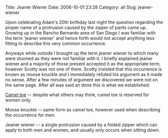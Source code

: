 Title: Jeaner Wiener
Date: 2006-10-01 23:28
Category: all
Slug: jeaner-wiener

Upon celebrating Adam's 20th birthday last night the question regarding the
proper name of a protrusion caused by the zipper of pants came up. Growing up
in the Rancho Bernardo area of San Diego I was familiar with the term 'jeaner
wiener' and hence forth would not accept anything less fitting to describe this
very common occurrence.

Anyways while outside I brought up the term jeaner wiener to which many were
stunned as they were not familiar with it. I briefly explained jeaner wiener
and a majority of those present accepted it as the appropriate term, however
Scotty was not one of them. Scotty insisted that this occurrence is known as
moose knuckle and I immediately refuted his argument as it made no sense. After
a few minutes of argument we discovered we were not on the same page. After all
was said an done this is what we established:

[Camel toe][] -- despite what others may think, camel toe is reserved for women
only.

Moose knuckle -- same form as camel toe, however used when describing the
occurrence for men.

Jeaner wiener -- a single protrusion caused by a folded zipper which can apply
to both men and women, and usually only occurs when sitting down.

  [Camel toe]: http://en.wikipedia.org/wiki/Camel_toe
